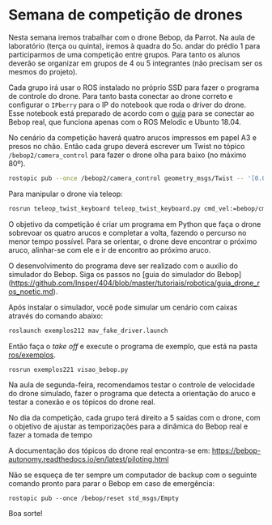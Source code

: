 # Semana de competição de drones

Nesta semana iremos trabalhar com o drone Bebop, da Parrot. Na aula de laboratório (terça ou quinta), iremos à quadra do 5o. andar do prédio 1 para participarmos de uma competição entre grupos. Para tanto os alunos deverão se organizar em grupos de 4 ou 5 integrantes (não precisam ser os mesmos do projeto).

Cada grupo irá usar o ROS instalado no próprio SSD para fazer o programa de controle do drone. Para tanto basta conectar ao drone correto e configurar o `IPberry` para o IP do notebook que roda o driver do drone. Esse notebook está preparado de acordo com o [guia](https://github.com/Insper/bebop_sphinx/blob/master/docs/bebop_tutorial.md#como-conectar-no-drone-se-voc%C3%AA-j%C3%A1-tem-o-bebop_autonomy-instalado) para se conectar ao Bebop real, que funciona apenas com o ROS Melodic e Ubunto 18.04.

No cenário da competição haverá quatro arucos impressos em papel A3 e presos no chão. Então cada grupo deverá escrever um Twist no tópico `/bebop2/camera_control` para fazer o drone olha para baixo (no máximo 80º). 

```bash
rostopic pub --once /bebop2/camera_control geometry_msgs/Twist -- '[0.0, 0.0, 0.0]' '[0.0, -80.0, 0.0]'
```

Para manipular o drone via teleop:
```bash
rosrun teleop_twist_keyboard teleop_twist_keyboard.py cmd_vel:=bebop/cmd_vel
```

O objetivo da competição é criar um programa em Python que faça o drone sobrevoar os quatro arucos e completar a volta, fazendo o percurso no menor tempo possível. Para se orientar, o drone deve encontrar o próximo aruco, alinhar-se com ele e ir de encontro ao próximo aruco.

O desenvolvimento do programa deve ser realizado com o auxílio do simulador do Bebop. Siga os passos no [guia do simulador do Bebop] (https://github.com/Insper/404/blob/master/tutoriais/robotica/guia_drone_ros_noetic.md).

Após instalar o simulador, você pode simular um cenário com caixas através do comando abaixo:

```bash
roslaunch exemplos212 mav_fake_driver.launch 
```

Então faça o *take off* e execute o programa de exemplo, que está na pasta [ros/exemplos](https://github.com/Insper/robot22.1/blob/main/ros/exemplos_221/scripts/visao_bebop.py).

```bash
rosrun exemplos221 visao_bebop.py 
```
Na aula de segunda-feira, recomendamos testar o controle de velocidade do drone simulado, fazer o programa que detecta a orientação do aruco e testar a conexão e os tópicos do drone real.

No dia da competição, cada grupo terá direito a 5 saídas com o drone, com o objetivo de ajustar as temporizações para a dinâmica do Bebop real e fazer a tomada de tempo

A documentação dos tópicos do drone real encontra-se em:
https://bebop-autonomy.readthedocs.io/en/latest/piloting.html


Não se esqueça de ter sempre um computador de backup com o seguinte comando pronto para parar o Bebop em caso de emergência:

```
rostopic pub --once /bebop/reset std_msgs/Empty
```

Boa sorte!


